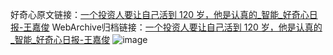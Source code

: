 好奇心原文链接：[一个投资人要让自己活到 120 岁，他是认真的_智能_好奇心日报-王嘉俊](https://www.qdaily.com/articles/4566.html)
WebArchive归档链接：[一个投资人要让自己活到 120 岁，他是认真的_智能_好奇心日报-王嘉俊](http://web.archive.org/web/20190623161500/https://www.qdaily.com/articles/4566.html)
![image](http://ww3.sinaimg.cn/large/007d5XDply1g3w4tnrz5nj30u03mp7wh)